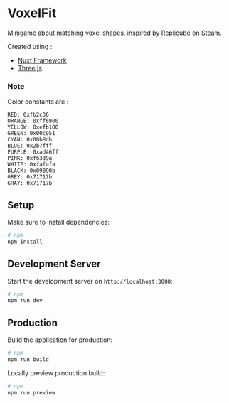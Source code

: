 # VoxelFit

Minigame about matching voxel shapes, inspired by Replicube on Steam.

Created using :
- [Nuxt Framework](https://nuxt.com/)
- [Three.js](https://threejs.org/)

### Note
Color constants are :
```
RED: 0xfb2c36
ORANGE: 0xff6900
YELLOW: 0xefb100
GREEN: 0x00c951
CYAN: 0x00b8db
BLUE: 0x2b7fff
PURPLE: 0xad46ff
PINK: 0xf6339a
WHITE: 0xfafafa
BLACK: 0x09090b
GREY: 0x71717b
GRAY: 0x71717b
```

## Setup

Make sure to install dependencies:

```bash
# npm
npm install
```

## Development Server

Start the development server on `http://localhost:3000`:

```bash
# npm
npm run dev
```

## Production

Build the application for production:

```bash
# npm
npm run build
```

Locally preview production build:

```bash
# npm
npm run preview
```
